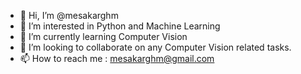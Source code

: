- 👋 Hi, I’m @mesakarghm
- 👀 I’m interested in Python and Machine Learning
- 🌱 I’m currently learning Computer Vision
- 💞️ I’m looking to collaborate on any Computer Vision related tasks.
- 📫 How to reach me : mesakarghm@gmail.com

<!---
mesakarghm/mesakarghm is a ✨ special ✨ repository because its `README.md` (this file) appears on your GitHub profile.
You can click the Preview link to take a look at your changes.
--->
